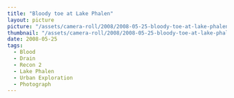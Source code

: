 ```yaml
---
title: "Bloody toe at Lake Phalen"
layout: picture
picture: "/assets/camera-roll/2008/2008-05-25-bloody-toe-at-lake-phalen/recon-2-034.jpg"
thumbnail: "/assets/camera-roll/2008/2008-05-25-bloody-toe-at-lake-phalen/recon-2-034-thumbnail.jpg"
date: 2008-05-25
tags:
  - Blood
  - Drain
  - Recon 2
  - Lake Phalen
  - Urban Exploration
  - Photograph
---
```

